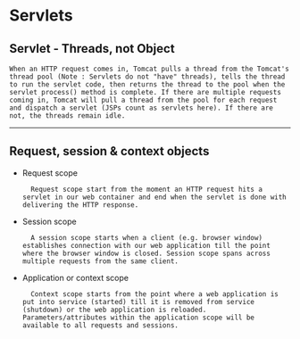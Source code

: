 # Servlets

## Servlet - Threads, not Object 

    When an HTTP request comes in, Tomcat pulls a thread from the Tomcat's thread pool (Note : Servlets do not "have" threads), tells the thread to run the servlet code, then returns the thread to the pool when the servlet process() method is complete. If there are multiple requests coming in, Tomcat will pull a thread from the pool for each request and dispatch a servlet (JSPs count as servlets here). If there are not, the threads remain idle.

---

## Request, session & context objects


- Request scope

        Request scope start from the moment an HTTP request hits a servlet in our web container and end when the servlet is done with delivering the HTTP response.

- Session scope

        A session scope starts when a client (e.g. browser window) establishes connection with our web application till the point where the browser window is closed. Session scope spans across multiple requests from the same client. 
    
- Application or context scope

        Context scope starts from the point where a web application is put into service (started) till it is removed from service (shutdown) or the web application is reloaded. Parameters/attributes within the application scope will be available to all requests and sessions. 